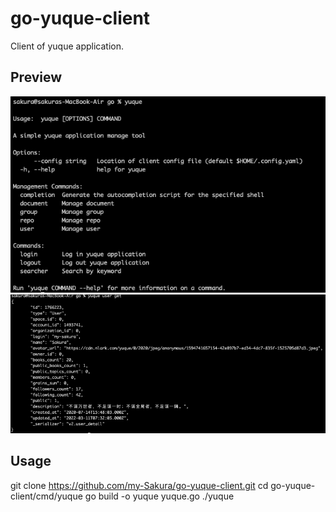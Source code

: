 # go-yuque-client

Client of yuque application.

## Preview

![](https://github.com/my-Sakura/go-yuque-client/blob/master/images/yuque.png)
![](https://github.com/my-Sakura/go-yuque-client/blob/master/images/user_get.png)

## Usage

git clone https://github.com/my-Sakura/go-yuque-client.git
cd go-yuque-client/cmd/yuque
go build -o yuque yuque.go
./yuque
